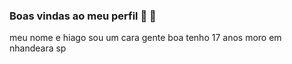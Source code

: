 ### Boas vindas ao meu perfil 🐶 🦁

meu nome e hiago
sou um cara gente boa 
tenho 17 anos
moro em nhandeara sp
